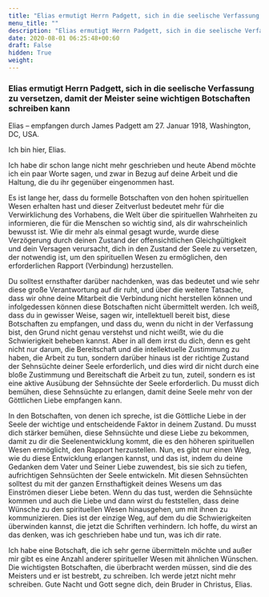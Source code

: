 ```yaml
---
title: "Elias ermutigt Herrn Padgett, sich in die seelische Verfassung zu versetzen, damit der Meister seine wichtigen Botschaften schreiben kann"
menu_title: ""
description: "Elias ermutigt Herrn Padgett, sich in die seelische Verfassung zu versetzen, damit der Meister seine wichtigen Botschaften schreiben kann"
date: 2020-08-01 06:25:48+00:60
draft: False
hidden: True
weight:
---
```

### Elias ermutigt Herrn Padgett, sich in die seelische Verfassung zu versetzen, damit der Meister seine wichtigen Botschaften schreiben kann

Elias – empfangen durch James Padgett am 27. Januar 1918, Washington, DC, USA.

Ich bin hier, Elias.

Ich habe dir schon lange nicht mehr geschrieben und heute Abend möchte ich ein paar Worte sagen, und zwar in Bezug auf deine Arbeit und die Haltung, die du ihr gegenüber eingenommen hast.

Es ist lange her, dass du formelle Botschaften von den hohen spirituellen Wesen erhalten hast und dieser Zeitverlust bedeutet mehr für die Verwirklichung des Vorhabens, die Welt über die spirituellen Wahrheiten zu informieren, die für die Menschen so wichtig sind, als dir wahrscheinlich bewusst ist. Wie dir mehr als einmal gesagt wurde, wurde diese Verzögerung durch deinen Zustand der offensichtlichen Gleichgültigkeit und dein Versagen verursacht, dich in den Zustand der Seele zu versetzen, der notwendig ist, um den spirituellen Wesen zu ermöglichen, den erforderlichen Rapport (Verbindung) herzustellen.

Du solltest ernsthafter darüber nachdenken, was das bedeutet und wie sehr diese große Verantwortung auf dir ruht, und über die weitere Tatsache, dass wir ohne deine Mitarbeit die Verbindung nicht herstellen können und infolgedessen können diese Botschaften nicht übermittelt werden. Ich weiß, dass du in gewisser Weise, sagen wir, intellektuell bereit bist, diese Botschaften zu empfangen, und dass du, wenn du nicht in der Verfassung bist, den Grund nicht genau verstehst und nicht weißt, wie du die Schwierigkeit beheben kannst. Aber in all dem irrst du dich, denn es geht nicht nur darum, die Bereitschaft und die intellektuelle Zustimmung zu haben, die Arbeit zu tun, sondern darüber hinaus ist der richtige Zustand der Sehnsüchte deiner Seele erforderlich, und dies wird dir nicht durch eine bloße Zustimmung und Bereitschaft die Arbeit zu tun, zuteil, sondern es ist eine aktive Ausübung der Sehnsüchte der Seele erforderlich. Du musst dich bemühen, diese Sehnsüchte zu erlangen, damit deine Seele mehr von der Göttlichen Liebe empfangen kann.

In den Botschaften, von denen ich spreche, ist die Göttliche Liebe in der Seele der wichtige und entscheidende Faktor in deinem Zustand. Du musst dich stärker bemühen, diese Sehnsüchte und diese Liebe zu bekommen, damit zu dir die Seelenentwicklung kommt, die es den höheren spirituellen Wesen ermöglicht, den Rapport herzustellen. Nun, es gibt nur einen Weg, wie du diese Entwicklung erlangen kannst, und das ist, indem du deine Gedanken dem Vater und Seiner Liebe zuwendest, bis sie sich zu tiefen, aufrichtigen Sehnsüchten der Seele entwickeln. Mit diesen Sehnsüchten solltest du mit der ganzen Ernsthaftigkeit deines Wesens um das Einströmen dieser Liebe beten. Wenn du das tust, werden die Sehnsüchte kommen und auch die Liebe und dann wirst du feststellen, dass deine Wünsche zu den spirituellen Wesen hinausgehen, um mit ihnen zu kommunizieren. Dies ist der einzige Weg, auf dem du die Schwierigkeiten überwinden kannst, die jetzt die Schriften verhindern. Ich hoffe, du wirst an das denken, was ich geschrieben habe und tun, was ich dir rate.

Ich habe eine Botschaft, die ich sehr gerne übermitteln möchte und außer mir gibt es eine Anzahl anderer spiritueller Wesen mit ähnlichen Wünschen. Die wichtigsten Botschaften, die überbracht werden müssen, sind die des Meisters und er ist bestrebt, zu schreiben. Ich werde jetzt nicht mehr schreiben. Gute Nacht und Gott segne dich, dein Bruder in Christus, Elias.
